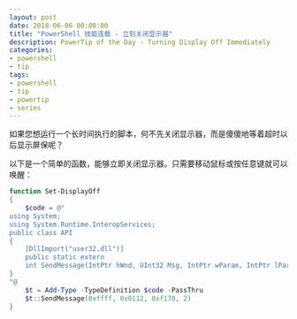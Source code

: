 ```yaml
---
layout: post
date: 2018-06-06 00:00:00
title: "PowerShell 技能连载 - 立刻关闭显示器"
description: PowerTip of the Day - Turning Display Off Immediately
categories:
- powershell
- tip
tags:
- powershell
- tip
- powertip
- series
---
```

如果您想运行一个长时间执行的脚本，何不先关闭显示器，而是傻傻地等着超时以后显示屏保呢？

以下是一个简单的函数，能够立即关闭显示器。只需要移动鼠标或按任意键就可以唤醒：

```powershell
function Set-DisplayOff
{
    $code = @"
using System;
using System.Runtime.InteropServices;
public class API
{
    [DllImport("user32.dll")]
    public static extern
    int SendMessage(IntPtr hWnd, UInt32 Msg, IntPtr wParam, IntPtr lParam);
}
"@
    $t = Add-Type -TypeDefinition $code -PassThru
    $t::SendMessage(0xffff, 0x0112, 0xf170, 2)
}
```

<!--本文国际来源：[Turning Display Off Immediately](http://community.idera.com/powershell/powertips/b/tips/posts/turning-display-off-immediately)-->
